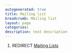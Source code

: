 ```yaml
---
autogenerated: true
title: Mailing list
breadcrumb: Mailing list
layout: page
categories: 
description: test description
---
```


1.  REDIRECT [Mailing Lists](Mailing_Lists)
